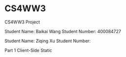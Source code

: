 # CS4WW3
CS4WW3 Project

Student Name: Baikai Wang
Student Number: 400084727

Student Name: Ziqing Xu
Student Number: 

Part 1 Client-Side Static


